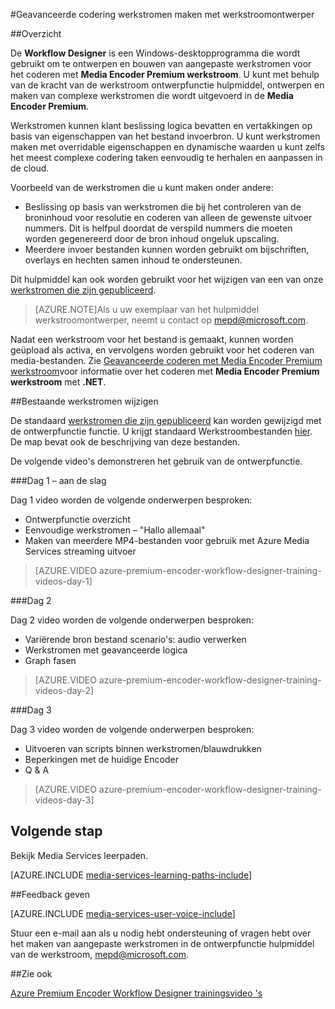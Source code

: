 <properties 
    pageTitle="Geavanceerde codering werkstromen maken met werkstroomontwerper | Microsoft Azure" 
    description="Meer informatie over het maken van geavanceerde codering werkstromen met werkstroomontwerper." 
    services="media-services" 
    documentationCenter="" 
    authors="anilmur" 
    manager="erikre" 
    editor=""/>

<tags 
    ms.service="media-services" 
    ms.workload="media" 
    ms.tgt_pltfrm="na" 
    ms.devlang="na" 
    ms.topic="article" 
    ms.date="09/15/2016"
    ms.author="juliako;johndeu;anilmur"/>


#<a name="create-advanced-encoding-workflows-with-workflow-designer"></a>Geavanceerde codering werkstromen maken met werkstroomontwerper

##<a name="overview"></a>Overzicht

De **Workflow Designer** is een Windows-desktopprogramma die wordt gebruikt om te ontwerpen en bouwen van aangepaste werkstromen voor het coderen met **Media Encoder Premium werkstroom**.
U kunt met behulp van de kracht van de werkstroom ontwerpfunctie hulpmiddel, ontwerpen en maken van complexe werkstromen die wordt uitgevoerd in de **Media Encoder Premium**.  

Werkstromen kunnen klant beslissing logica bevatten en vertakkingen op basis van eigenschappen van het bestand invoerbron. U kunt werkstromen maken met overridable eigenschappen en dynamische waarden u kunt zelfs het meest complexe codering taken eenvoudig te herhalen en aanpassen in de cloud.

Voorbeeld van de werkstromen die u kunt maken onder andere:

- Beslissing op basis van werkstromen die bij het controleren van de broninhoud voor resolutie en coderen van alleen de gewenste uitvoer nummers.  Dit is helfpul doordat de verspild nummers die moeten worden gegenereerd door de bron inhoud ongeluk upscaling.
- Meerdere invoer bestanden kunnen worden gebruikt om bijschriften, overlays en hechten samen inhoud te ondersteunen. 

Dit hulpmiddel kan ook worden gebruikt voor het wijzigen van een van onze [werkstromen die zijn gepubliceerd](media-services-workflow-designer.md#existing_workflows). 

>[AZURE.NOTE]Als u uw exemplaar van het hulpmiddel werkstroomontwerper, neemt u contact op mepd@microsoft.com.


Nadat een werkstroom voor het bestand is gemaakt, kunnen worden geüpload als activa, en vervolgens worden gebruikt voor het coderen van media-bestanden. Zie [Geavanceerde coderen met Media Encoder Premium werkstroom](media-services-encode-with-premium-workflow.md)voor informatie over het coderen met **Media Encoder Premium werkstroom** met **.NET**.

##<a id="existing_workflows"></a>Bestaande werkstromen wijzigen

De standaard [werkstromen die zijn gepubliceerd](media-services-workflow-designer.md#existing_workflows) kan worden gewijzigd met de ontwerpfunctie functie. U krijgt standaard Werkstroombestanden [hier](https://github.com/Azure/azure-media-services-samples/tree/master/Encoding%20Presets/VoD/MediaEncoderPremiumWorkfows). De map bevat ook de beschrijving van deze bestanden.

De volgende video's demonstreren het gebruik van de ontwerpfunctie.

###<a name="day-1--getting-started"></a>Dag 1 – aan de slag

Dag 1 video worden de volgende onderwerpen besproken:

- Ontwerpfunctie overzicht
- Eenvoudige werkstromen – "Hallo allemaal"
- Maken van meerdere MP4-bestanden voor gebruik met Azure Media Services streaming uitvoer

> [AZURE.VIDEO azure-premium-encoder-workflow-designer-training-videos-day-1]

###<a name="day-2"></a>Dag 2

Dag 2 video worden de volgende onderwerpen besproken:

- Variërende bron bestand scenario's: audio verwerken
- Werkstromen met geavanceerde logica
- Graph fasen

> [AZURE.VIDEO azure-premium-encoder-workflow-designer-training-videos-day-2]

###<a name="day-3"></a>Dag 3

Dag 3 video worden de volgende onderwerpen besproken:

- Uitvoeren van scripts binnen werkstromen/blauwdrukken
- Beperkingen met de huidige Encoder
- Q & A
 
> [AZURE.VIDEO azure-premium-encoder-workflow-designer-training-videos-day-3]


## <a name="next-step"></a>Volgende stap

Bekijk Media Services leerpaden.

[AZURE.INCLUDE [media-services-learning-paths-include](../../includes/media-services-learning-paths-include.md)]

##<a name="provide-feedback"></a>Feedback geven

[AZURE.INCLUDE [media-services-user-voice-include](../../includes/media-services-user-voice-include.md)]


Stuur een e-mail aan als u nodig hebt ondersteuning of vragen hebt over het maken van aangepaste werkstromen in de ontwerpfunctie hulpmiddel van de werkstroom, mepd@microsoft.com.

##<a name="see-also"></a>Zie ook

[Azure Premium Encoder Workflow Designer trainingsvideo 's](http://johndeutscher.com/2015/07/06/azure-premium-encoder-workflow-designer-training-videos/)
